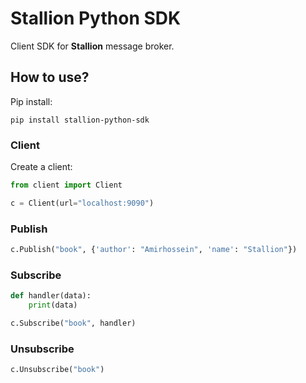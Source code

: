 # Stallion Python SDK

Client SDK for **Stallion** message broker.

## How to use?
Pip install:
```shell
pip install stallion-python-sdk
```

### Client
Create a client:
```python
from client import Client

c = Client(url="localhost:9090")
```

### Publish
```python
c.Publish("book", {'author': "Amirhossein", 'name': "Stallion"})
```

### Subscribe
```python
def handler(data):
    print(data)

c.Subscribe("book", handler)
```

### Unsubscribe
```python
c.Unsubscribe("book")
```
